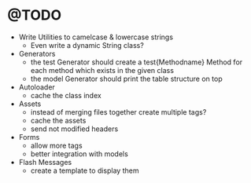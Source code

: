 # @TODO

* Write Utilities to camelcase & lowercase strings
  * Even write a dynamic String class?
* Generators
  * the test Generator should create a test{Methodname} Method for each method which exists in the given class
  * the model Generator should print the table structure on top
* Autoloader
  * cache the class index
* Assets
  * instead of merging files together create multiple tags?
  * cache the assets
  * send not modified headers
* Forms
  * allow more tags
  * better integration with models
* Flash Messages
  * create a template to display them
